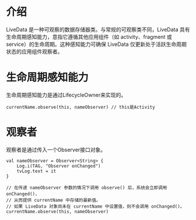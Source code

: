 # 介绍

LiveData 是一种可观察的数据存储器类。与常规的可观察类不同，LiveData 具有生命周期感知能力，意指它遵循其他应用组件（如 activity、fragment 或 service）的生命周期。这种感知能力可确保 LiveData 仅更新处于活跃生命周期状态的应用组件观察者。

# 生命周期感知能力

生命周期感知能力是通过LifecycleOwner来实现的。

```
currentName.observe(this, nameObserver)	// this是Activity
```

# 观察者

观察者是通过传入一个Observer接口对象。

```
val nameObserver = Observer<String> {
    Log.i(TAG, "Observer onChanged")
    tvLog.text = it
}

// 在传递 nameObserver 参数的情况下调用 observe() 后，系统会立即调用 onChanged()，
// 从而提供 currentName 中存储的最新值。
// 如果 LiveData 对象尚未在 currentName 中设置值，则不会调用 onChanged()。
currentName.observe(this, nameObserver)
```